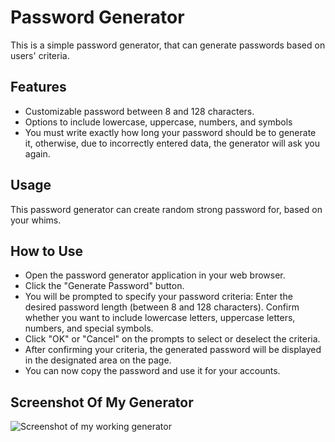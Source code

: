 # Password Generator

This is a simple password generator, that can generate passwords based on users' criteria.

## Features 

- Customizable password between 8 and 128 characters.
- Options to include lowercase, uppercase, numbers, and symbols
- You must write exactly how long your password should be to generate it, otherwise, due to incorrectly entered data, the generator will ask you again.

## Usage

This password generator can create random strong password for, based on your whims.

## How to Use

- Open the password generator application in your web browser.
- Click the "Generate Password" button.
- You will be prompted to specify your password criteria:
Enter the desired password length (between 8 and 128 characters).
Confirm whether you want to include lowercase letters, uppercase letters, numbers, and special symbols.
- Click "OK" or "Cancel" on the prompts to select or deselect the criteria.
- After confirming your criteria, the generated password will be displayed in the designated area on the page.
- You can now copy the password and use it for your accounts.

## Screenshot Of My Generator
![Screenshot of my working generator](./Develop/generator.png)
